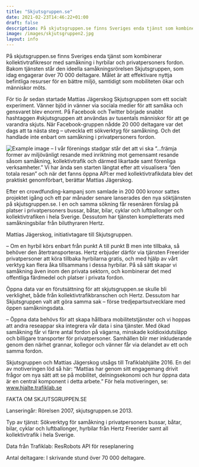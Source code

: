 ```yaml
---
title: "Skjutsgruppen.se"
date: 2021-02-23T14:46:22+01:00
draft: false
description: På skjutsgruppen.se finns Sveriges enda tjänst som kombinerar kollektivtrafikresor med samåkning i hyrbilar och privatpersoners fordon. Bakom tjänsten står den ideella samåkningsrörelsen Skjutsgruppen, som idag engagerar över 70 000 deltagare. Målet är att effektivare nyttja befintliga resurser för en bättre miljö, samtidigt som mobiliteten ökar och människor möts.
image: /images/skjutsgruppen2.jpg
layout: info
---
```

På skjutsgruppen.se finns Sveriges enda tjänst som kombinerar kollektivtrafikresor med samåkning i hyrbilar och privatpersoners fordon. Bakom tjänsten står den ideella samåkningsrörelsen Skjutsgruppen, som idag engagerar över 70 000 deltagare.<!--more--> Målet är att effektivare nyttja befintliga resurser för en bättre miljö, samtidigt som mobiliteten ökar och människor möts.

För tio år sedan startade Mattias Jägerskog Skjutsgruppen som ett socialt experiment. Vänner bjöd in vänner via sociala medier för att samåka och gensvaret blev enormt. På Facebook och Twitter började snabbt hashtaggen #skjutsgruppen att användas av tusentals människor för att ge varandra skjuts. När Facebook-gruppen nådde 20 000 deltagare var det dags att ta nästa steg – utveckla ett sökverktyg för samåkning. Och det handlade inte enbart om samåkning i privatpersoners fordon.

![Example image](/images/skjutsgruppen1.jpg)
– I vår förenings stadgar står det att vi ska “…främja former av miljövänligt resande med inriktning mot gemensamt resande såsom samåkning, kollektivtrafik och därmed likartade samt förenliga verksamheter.” Vi har ända sen starten längtat efter att visualisera “den totala resan” och när det fanns öppna API:er med kollektivtrafikdata blev det praktiskt genomförbart, berättar Mattias Jägerskog.

Efter en crowdfunding-kampanj som samlade in 200 000 kronor sattes projektet igång och ett par månader senare lanserades den nya söktjänsten på skjutsgruppen.se. I en och samma sökning får resenären förslag på platser i privatpersoners bussar, båtar, bilar, cyklar och luftballonger och kollektivtrafiken i hela Sverige. Dessutom har tjänsten kompletterats med samåkningsbilar från biluthyraren Hertz.

Mattias Jägerskog, initiativtagare till Skjutsgruppen.

– Om en hyrbil körs enbart från punkt A till punkt B men inte tillbaka, så behöver den återtransporteras. Hertz erbjuder därför via tjänsten Freerider privatpersoner att köra tillbaka hyrbilarna gratis, och med hjälp av vårt verktyg kan flera åka tillsammans i dessa hyrbilar. På så sätt skapar vi samåkning även inom den privata sektorn, och kombinerar det med offentliga färdmedel och platser i privata fordon.

Öppna data var en förutsättning för att skjutsgruppen.se skulle bli verklighet, både från kollektivtrafikbranschen och Hertz. Dessutom har Skjutsgruppen valt att göra samma sak – förse tredjepartsutvecklare med öppen samåkningsdata.

– Öppna data behövs för att skapa hållbara mobilitetstjänster och vi hoppas att andra reseappar ska integrera vår data i sina tjänster. Med ökad samåkning får vi färre antal fordon på vägarna, minskade koldioxidutsläpp och billigare transporter för privatpersoner. Samhällen blir mer inkluderande genom den närhet grannar, kollegor och vänner får via delandet av ett och samma fordon.

Skjutsgruppen och Mattias Jägerskog utsågs till Trafiklabhjälte 2016. En del av motiveringen löd så här: “Mattias har genom sitt engagemang drivit frågor om nya sätt att se på mobilitet, delningsekonomi och hur öppna data är en central komponent i detta arbete.”  För hela motiveringen, se: www.hjalte.trafiklab.se

FAKTA OM SKJUTSGRUPPEN.SE

Lanseringår:
Rörelsen 2007, skjutsgruppen.se 2013.

Typ av tjänst:
Sökverktyg för samåkning i privatpersoners bussar, båtar, bilar, cyklar och luftballonger, hyrbilar från Hertz Freerider samt all kollektivtrafik i hela Sverige.

Data från Trafiklab:
ResRobots API för reseplanering

Antal deltagare:
I skrivande stund över 70 000 deltagare.
